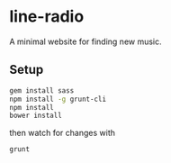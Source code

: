 line-radio
==========

A minimal website for finding new music.

Setup
-----

```bash
gem install sass
npm install -g grunt-cli
npm install
bower install
```

then watch for changes with
```bash
grunt
```